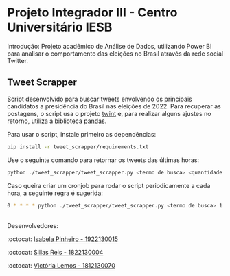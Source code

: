 # Projeto Integrador III - Centro Universitário IESB

Introdução: Projeto acadêmico de Análise de Dados, utilizando Power BI para analisar o comportamento das eleições no Brasil através da rede social Twitter.

## Tweet Scrapper

Script desenvolvido para buscar tweets envolvendo os principais candidatos a presidência do Brasil nas eleições de 2022. Para recuperar as postagens, o script usa o projeto [twint](https://github.com/kevctae/twint) e, para realizar alguns ajustes no retorno, utiliza a biblioteca [pandas](https://pandas.pydata.org/docs/).

Para usar o script, instale primeiro as dependências:

```sh
pip install -r tweet_scrapper/requirements.txt
```

Use o seguinte comando para retornar os tweets das últimas horas:

```sh
python ./tweet_scrapper/tweet_scrapper.py <termo de busca> <quantidade de horas> <pasta para gravar a saída>
```

Caso queira criar um cronjob para rodar o script periodicamente a cada hora, a seguinte regra é sugerida:

```sh
0 * * * * python ./tweet_scrapper/tweet_scrapper.py <termo de busca> 1 <pasta para gravar a saída> >>  <pasta para gravar os logs>/<termo de busca>.log 2>&1
```


<br>
Desenvolvedores:
<p align="justify"> :octocat: <a href="https://github.com/IsabelaPinheiro"> Isabela Pinheiro - 1922130015 </a> </p>
<p align="justify"> :octocat: <a href="https://github.com/SillasReis"> Sillas Reis - 1822130004 </a> </p>
<p align="justify"> :octocat: <a href="https://github.com/lemosvictoria"> Victória Lemos - 1812130070 </a> </p>
